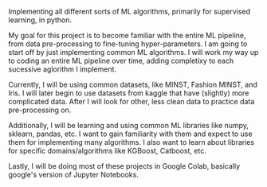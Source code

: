 Implementing all different sorts of ML algorithms, primarily for supervised learning, in python.

My goal for this project is to become familiar with the entire ML pipeline, from data pre-processing to fine-tuning hyper-parameters. I am going to start off by just implementing common ML algorithms. I will work my way up to coding an entire ML pipeline over time, adding completixy to each sucessive aglorithm I implement.

Currently, I will be using common datasets, like MINST, Fashion MINST, and Iris. I will later begin to use datasets from kaggle that have (slightly) more complicated data. After I will look for other, less clean data to practice data pre-processing on.

Additionally, I will be learning and using common ML libraries like numpy, sklearn, pandas, etc. I want to gain familiarity with them and expect to use them for implementing many algorithms. I also want to learn about libraries for specific domains/algorithms like KGBoost, Catboost, etc.

Lastly, I will be doing most of these projects in Google Colab, basically google's version of Jupyter Notebooks.
